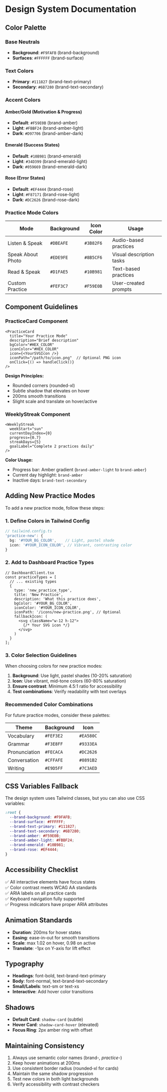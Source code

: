 # Design System Documentation

## Color Palette

### Base Neutrals
- **Background**: `#F9FAFB` (brand-background)
- **Surfaces**: `#FFFFFF` (brand-surface)

### Text Colors
- **Primary**: `#111827` (brand-text-primary)
- **Secondary**: `#6B7280` (brand-text-secondary)

### Accent Colors

#### Amber/Gold (Motivation & Progress)
- **Default**: `#F59E0B` (brand-amber)
- **Light**: `#FBBF24` (brand-amber-light)
- **Dark**: `#D97706` (brand-amber-dark)

#### Emerald (Success States)
- **Default**: `#10B981` (brand-emerald)
- **Light**: `#34D399` (brand-emerald-light)
- **Dark**: `#059669` (brand-emerald-dark)

#### Rose (Error States)
- **Default**: `#EF4444` (brand-rose)
- **Light**: `#F87171` (brand-rose-light)
- **Dark**: `#DC2626` (brand-rose-dark)

### Practice Mode Colors

| Mode | Background | Icon Color | Usage |
|------|------------|------------|-------|
| Listen & Speak | `#DBEAFE` | `#3B82F6` | Audio-based practices |
| Speak About Photo | `#EDE9FE` | `#8B5CF6` | Visual description tasks |
| Read & Speak | `#D1FAE5` | `#10B981` | Text-based practices |
| Custom Practice | `#FEF3C7` | `#F59E0B` | User-created prompts |

## Component Guidelines

### PracticeCard Component

```tsx
<PracticeCard
  title="Your Practice Mode"
  description="Brief description"
  bgColor="#HEX_COLOR"
  iconColor="#HEX_COLOR"
  icon={<YourSVGIcon />}
  iconPath="/path/to/icon.png"  // Optional PNG icon
  onClick={() => handleClick()}
/>
```

**Design Principles:**
- Rounded corners (rounded-xl)
- Subtle shadow that elevates on hover
- 200ms smooth transitions
- Slight scale and translate on hover/active

### WeeklyStreak Component

```tsx
<WeeklyStreak
  weekStart="sun"
  currentDayIndex={0}
  progress={0.7}
  streakDays={5}
  goalLabel="Complete 2 practices daily"
/>
```

**Color Usage:**
- Progress bar: Amber gradient (`brand-amber-light` to `brand-amber`)
- Current day highlight: `brand-amber`
- Inactive days: `brand-text-secondary`

## Adding New Practice Modes

To add a new practice mode, follow these steps:

### 1. Define Colors in Tailwind Config

```ts
// tailwind.config.ts
'practice-new': {
  bg: '#YOUR_BG_COLOR',    // Light, pastel shade
  icon: '#YOUR_ICON_COLOR', // Vibrant, contrasting color
}
```

### 2. Add to Dashboard Practice Types

```tsx
// DashboardClient.tsx
const practiceTypes = [
  // ... existing types
  {
    type: 'new_practice_type',
    title: 'New Practice',
    description: 'What this practice does',
    bgColor: '#YOUR_BG_COLOR',
    iconColor: '#YOUR_ICON_COLOR',
    iconPath: '/icons/new-practice.png', // Optional
    fallbackIcon: (
      <svg className="w-12 h-12">
        {/* Your SVG icon */}
      </svg>
    )
  }
];
```

### 3. Color Selection Guidelines

When choosing colors for new practice modes:

1. **Background**: Use light, pastel shades (10-20% saturation)
2. **Icon**: Use vibrant, mid-tone colors (60-80% saturation)
3. **Ensure contrast**: Minimum 4.5:1 ratio for accessibility
4. **Test combinations**: Verify readability with text overlays

### Recommended Color Combinations

For future practice modes, consider these palettes:

| Theme | Background | Icon |
|-------|------------|------|
| Vocabulary | `#FEF3E2` | `#EA580C` |
| Grammar | `#F3E8FF` | `#9333EA` |
| Pronunciation | `#FECACA` | `#DC2626` |
| Conversation | `#CFFAFE` | `#0891B2` |
| Writing | `#E9D5FF` | `#7C3AED` |

## CSS Variables Fallback

The design system uses Tailwind classes, but you can also use CSS variables:

```css
:root {
  --brand-background: #F9FAFB;
  --brand-surface: #FFFFFF;
  --brand-text-primary: #111827;
  --brand-text-secondary: #6B7280;
  --brand-amber: #F59E0B;
  --brand-amber-light: #FBBF24;
  --brand-emerald: #10B981;
  --brand-rose: #EF4444;
}
```

## Accessibility Checklist

✅ All interactive elements have focus states  
✅ Color contrast meets WCAG AA standards  
✅ ARIA labels on all practice cards  
✅ Keyboard navigation fully supported  
✅ Progress indicators have proper ARIA attributes  

## Animation Standards

- **Duration**: 200ms for hover states
- **Easing**: ease-in-out for smooth transitions
- **Scale**: max 1.02 on hover, 0.98 on active
- **Translate**: -1px on Y-axis for lift effect

## Typography

- **Headings**: font-bold, text-brand-text-primary
- **Body**: font-normal, text-brand-text-secondary
- **Small/Labels**: text-sm or text-xs
- **Interactive**: Add hover color transitions

## Shadows

- **Default Card**: `shadow-card` (subtle)
- **Hover Card**: `shadow-card-hover` (elevated)
- **Focus Ring**: 2px amber ring with offset

## Maintaining Consistency

1. Always use semantic color names (brand-*, practice-*)
2. Keep hover animations at 200ms
3. Use consistent border radius (rounded-xl for cards)
4. Maintain the same shadow progression
5. Test new colors in both light backgrounds
6. Verify accessibility with contrast checkers